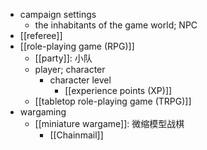 - campaign settings
    - the inhabitants of the game world; NPC
- [[referee]]
- [[role-playing game (RPG)]]
    - [[party]]: 小队
    - player; character
        - character level
            - [[experience points (XP)]]
    - [[tabletop role-playing game (TRPG)]]
- wargaming
    - [[miniature wargame]]: 微缩模型战棋
        - [[Chainmail]]
